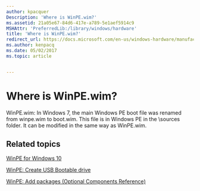 ```yaml
---
author: kpacquer
Description: 'Where is WinPE.wim?'
ms.assetid: 21a05e67-84d6-417e-a789-5e1aef5914c9
MSHAttr: 'PreferredLib:/library/windows/hardware'
title: 'Where is WinPE.wim?'
redirect_url: https://docs.microsoft.com/en-us/windows-hardware/manufacture/desktop/whats-new-in-windows-pe-s14
ms.author: kenpacq
ms.date: 05/02/2017
ms.topic: article


---
```


# Where is WinPE.wim?


WinPE.wim: In Windows 7, the main Windows PE boot file was renamed from winpe.wim to boot.wim. This file is in Windows PE in the \\sources folder. It can be modified in the same way as WinPE.wim.

## <span id="related_topics"></span>Related topics


[WinPE for Windows 10](winpe-intro.md)

[WinPE: Create USB Bootable drive](winpe-create-usb-bootable-drive.md)

[WinPE: Add packages (Optional Components Reference)](winpe-add-packages--optional-components-reference.md)

 

 






